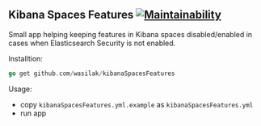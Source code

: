 Kibana Spaces Features [![Maintainability](https://api.codeclimate.com/v1/badges/7c572d20358595f5d973/maintainability)](https://codeclimate.com/github/wasilak/kibanaSpacesFeatures/maintainability)
---

Small app helping keeping features in Kibana spaces disabled/enabled in cases when Elasticsearch Security is not enabled.

Installtion:

```go
go get github.com/wasilak/kibanaSpacesFeatures
```

Usage:

- copy `kibanaSpacesFeatures.yml.example` as `kibanaSpacesFeatures.yml`
- run app
